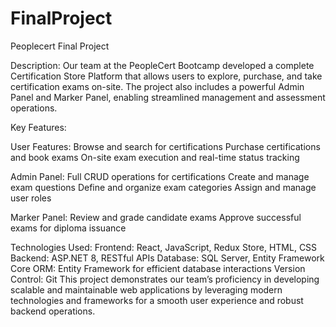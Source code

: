 # FinalProject
 Peoplecert Final Project

Description:
Our team at the PeopleCert Bootcamp developed a complete Certification Store Platform that allows users to explore, purchase, and take certification exams on-site. The project also includes a powerful Admin Panel and Marker Panel, enabling streamlined management and assessment operations.

Key Features:

User Features:
Browse and search for certifications
Purchase certifications and book exams
On-site exam execution and real-time status tracking

Admin Panel:
Full CRUD operations for certifications
Create and manage exam questions
Define and organize exam categories
Assign and manage user roles

Marker Panel:
Review and grade candidate exams
Approve successful exams for diploma issuance

Technologies Used:
Frontend: React, JavaScript, Redux Store, HTML, CSS
Backend: ASP.NET 8, RESTful APIs
Database: SQL Server, Entity Framework Core
ORM: Entity Framework for efficient database interactions
Version Control: Git
This project demonstrates our team’s proficiency in developing scalable and maintainable web applications by leveraging modern technologies and frameworks for a smooth user experience and robust backend operations.
